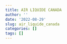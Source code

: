 ```yaml
---
title: AIR LIQUIDE CANADA
author: ''
date: '2022-08-29'
slug: air_liquide_canada
categories: []
tags: []
---
```

